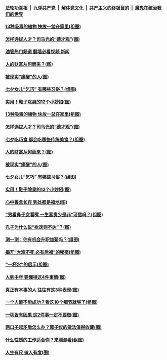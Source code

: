 ####  [法轮功真相](../../../../basic/blob/master/README.md?t=08050231) &nbsp;|&nbsp; [九评共产党](../../../../9ping.md/blob/master/README.md?t=08050231) &nbsp;|&nbsp; [解体党文化](../../../../jtdwh.md/blob/master/README.md?t=08050231)  &nbsp;|&nbsp; [共产主义的终极目的](../../../../gczydzjmd.md/blob/master/README.md?t=08050231) &nbsp;|&nbsp; [魔鬼在统治我们的世界](../../../../mgztzwmdsj.md/blob/master/README.md?t=08050231) 

#### [13种吸毒的植物 快放一盆在家里(组图)](../pages/p8/1013356.md?t=08050231) 

#### [怎样选拔人才？司马光的“德才观”(图)](../pages/p8/1013395.md?t=08050231) 

#### [油管热门频道 翻墙必看视频 新闻](http://45.76.130.85:81/youtube.html?08050231)

#### [人的财富从何而来？(图)](../pages/p8/1013392.md?t=08050231) 

#### [被现实“痛醒”的人(图)](../pages/p8/1013368.md?t=08050231) 

#### [七夕女儿“乞巧” 有哪些习俗？(组图)](../pages/p8/1013346.md?t=08050231) 

#### [实用！鞋子除臭的12个小妙招(图)](../pages/p8/1013257.md?t=08050231) 

#### [13种吸毒的植物 快放一盆在家里(组图)](../pages/p8/1013356.md?t=08050231) 

#### [怎样选拔人才？司马光的“德才观”(图)](../pages/p8/1013395.md?t=08050231) 

#### [七夕吃巧食 都会吃哪些传统美食？(组图)](../pages/p8/1012472.md?t=08050231) 

#### [人的财富从何而来？(图)](../pages/p8/1013392.md?t=08050231) 

#### [被现实“痛醒”的人(图)](../pages/p8/1013368.md?t=08050231) 

#### [七夕女儿“乞巧” 有哪些习俗？(组图)](../pages/p8/1013346.md?t=08050231) 

#### [实用！鞋子除臭的12个小妙招(图)](../pages/p8/1013257.md?t=08050231) 

#### [心中善念长存 到处都是福地(图)](../pages/p8/1011183.md?t=08050231) 

#### [“男看鼻子女看嘴 一生富贵少是非”可信吗？(组图)](../pages/p8/1012398.md?t=08050231) 

#### [孔子为什么说“欲速则不达”？(图)](../pages/p8/1012682.md?t=08050231) 

#### [测一测：你有机会升职加薪吗？(组图)](../pages/p8/1013186.md?t=08050231) 

#### [揭开“大难不死 必有后福”的秘密(组图)](../pages/p8/1011713.md?t=08050231) 

#### [“一杯水”的启示(组图)](../pages/p8/1012183.md?t=08050231) 

#### [人到中年 要懂得这4件事情(图)](../pages/p8/1011160.md?t=08050231) 

#### [真正有本事的人 往往有这3种表现(图)](../pages/p8/1013111.md?t=08050231) 

#### [一个人能不能成功？看这10个细节就够了(组图)](../pages/p8/1010935.md?t=08050231) 

#### [一切皆有因果 这2件事一定不要做(图)](../pages/p8/1012751.md?t=08050231) 

#### [两口子起矛盾怎么办？郭子仪的做法值得收藏(图)](../pages/p8/1013089.md?t=08050231) 

#### [什么性质的工作适合你？来测测看(组图)](../pages/p8/1012968.md?t=08050231) 

#### [人生有尺 做人有度(图)](../pages/p8/1012941.md?t=08050231) 

<img src='http://gfw-breaker.win/goodnews/indexes/p8.md' width='0px' height='0px'/>
